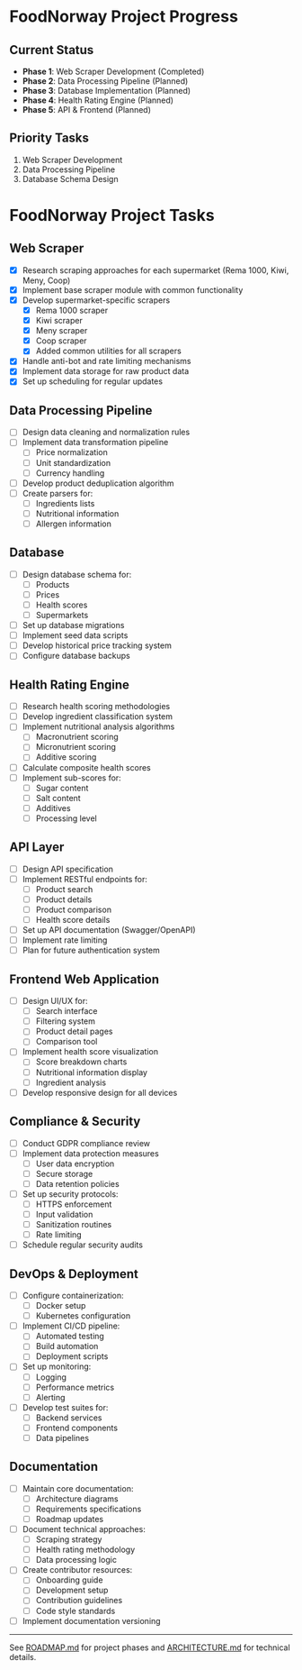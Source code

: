 # FoodNorway Project Progress

## Current Status
- **Phase 1**: Web Scraper Development (Completed)
- **Phase 2**: Data Processing Pipeline (Planned)
- **Phase 3**: Database Implementation (Planned)
- **Phase 4**: Health Rating Engine (Planned)
- **Phase 5**: API & Frontend (Planned)

## Priority Tasks
1. Web Scraper Development
2. Data Processing Pipeline
3. Database Schema Design

# FoodNorway Project Tasks

## Web Scraper
- [x] Research scraping approaches for each supermarket (Rema 1000, Kiwi, Meny, Coop)
- [x] Implement base scraper module with common functionality
- [x] Develop supermarket-specific scrapers
  - [x] Rema 1000 scraper
  - [x] Kiwi scraper
  - [x] Meny scraper
  - [x] Coop scraper
  - [x] Added common utilities for all scrapers
- [x] Handle anti-bot and rate limiting mechanisms
- [x] Implement data storage for raw product data
- [x] Set up scheduling for regular updates

## Data Processing Pipeline
- [ ] Design data cleaning and normalization rules
- [ ] Implement data transformation pipeline
  - [ ] Price normalization
  - [ ] Unit standardization
  - [ ] Currency handling
- [ ] Develop product deduplication algorithm
- [ ] Create parsers for:
  - [ ] Ingredients lists
  - [ ] Nutritional information
  - [ ] Allergen information

## Database
- [ ] Design database schema for:
  - [ ] Products
  - [ ] Prices
  - [ ] Health scores
  - [ ] Supermarkets
- [ ] Set up database migrations
- [ ] Implement seed data scripts
- [ ] Develop historical price tracking system
- [ ] Configure database backups

## Health Rating Engine
- [ ] Research health scoring methodologies
- [ ] Develop ingredient classification system
- [ ] Implement nutritional analysis algorithms
  - [ ] Macronutrient scoring
  - [ ] Micronutrient scoring
  - [ ] Additive scoring
- [ ] Calculate composite health scores
- [ ] Implement sub-scores for:
  - [ ] Sugar content
  - [ ] Salt content
  - [ ] Additives
  - [ ] Processing level

## API Layer
- [ ] Design API specification
- [ ] Implement RESTful endpoints for:
  - [ ] Product search
  - [ ] Product details
  - [ ] Product comparison
  - [ ] Health score details
- [ ] Set up API documentation (Swagger/OpenAPI)
- [ ] Implement rate limiting
- [ ] Plan for future authentication system

## Frontend Web Application
- [ ] Design UI/UX for:
  - [ ] Search interface
  - [ ] Filtering system
  - [ ] Product detail pages
  - [ ] Comparison tool
- [ ] Implement health score visualization
  - [ ] Score breakdown charts
  - [ ] Nutritional information display
  - [ ] Ingredient analysis
- [ ] Develop responsive design for all devices

## Compliance & Security
- [ ] Conduct GDPR compliance review
- [ ] Implement data protection measures
  - [ ] User data encryption
  - [ ] Secure storage
  - [ ] Data retention policies
- [ ] Set up security protocols:
  - [ ] HTTPS enforcement
  - [ ] Input validation
  - [ ] Sanitization routines
  - [ ] Rate limiting
- [ ] Schedule regular security audits

## DevOps & Deployment
- [ ] Configure containerization:
  - [ ] Docker setup
  - [ ] Kubernetes configuration
- [ ] Implement CI/CD pipeline:
  - [ ] Automated testing
  - [ ] Build automation
  - [ ] Deployment scripts
- [ ] Set up monitoring:
  - [ ] Logging
  - [ ] Performance metrics
  - [ ] Alerting
- [ ] Develop test suites for:
  - [ ] Backend services
  - [ ] Frontend components
  - [ ] Data pipelines

## Documentation
- [ ] Maintain core documentation:
  - [ ] Architecture diagrams
  - [ ] Requirements specifications
  - [ ] Roadmap updates
- [ ] Document technical approaches:
  - [ ] Scraping strategy
  - [ ] Health rating methodology
  - [ ] Data processing logic
- [ ] Create contributor resources:
  - [ ] Onboarding guide
  - [ ] Development setup
  - [ ] Contribution guidelines
  - [ ] Code style standards
- [ ] Implement documentation versioning

---
See [ROADMAP.md](./ROADMAP.md) for project phases and [ARCHITECTURE.md](./ARCHITECTURE.md) for technical details.